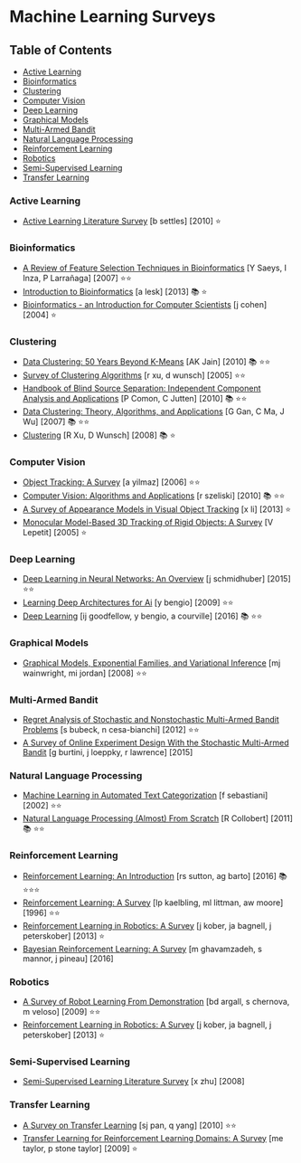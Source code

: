 # Machine Learning Surveys

## Table of Contents

- [Active Learning](#active-learning)
- [Bioinformatics](#bioinformatics)
- [Clustering](#clustering)
- [Computer Vision](#computer-vision)
- [Deep Learning](#deep-learning)
- [Graphical Models](#graphical-models)
- [Multi-Armed Bandit](#multi-armed-bandit)
- [Natural Language Processing](#natural-language-processing)
- [Reinforcement Learning](#reinforcement-learning)
- [Robotics](#robotics)
- [Semi-Supervised Learning](#semi-supervised-learning)
- [Transfer Learning](#transfer-learning)


### Active Learning

* [Active Learning Literature Survey](https://scholar.google.com/scholar?q=%22Active%20Learning%20Literature%20Survey%22%20author%3A%22b%20settles%22%202010 "b settles") [b settles] [2010]  ⭐

### Bioinformatics

* [A Review of Feature Selection Techniques in Bioinformatics](https://scholar.google.com/scholar?q=%22A%20Review%20of%20Feature%20Selection%20Techniques%20in%20Bioinformatics%22%20author%3A%22Y%20Saeys%22%202007 "Y Saeys, I Inza, P Larrañaga") [Y Saeys, I Inza, P Larrañaga] [2007]  ⭐⭐
* [Introduction to Bioinformatics](https://scholar.google.com/scholar?q=%22Introduction%20to%20Bioinformatics%22%20author%3A%22a%20lesk%22%202013 "a lesk") [a lesk] [2013]  📚 ⭐
* [Bioinformatics - an Introduction for Computer Scientists](https://scholar.google.com/scholar?q=%22Bioinformatics%20-%20an%20Introduction%20for%20Computer%20Scientists%22%20author%3A%22j%20cohen%22%202004 "j cohen") [j cohen] [2004]  ⭐

### Clustering

* [Data Clustering: 50 Years Beyond K-Means](https://scholar.google.com/scholar?q=%22Data%20Clustering%3A%2050%20Years%20Beyond%20K-Means%22%20author%3A%22AK%20Jain%22%202010 "AK Jain") [AK Jain] [2010]  📚 ⭐⭐
* [Survey of Clustering Algorithms](https://scholar.google.com/scholar?q=%22Survey%20of%20Clustering%20Algorithms%22%20author%3A%22r%20xu%22%202005 "r xu, d wunsch") [r xu, d wunsch] [2005]  ⭐⭐
* [Handbook of Blind Source Separation: Independent Component Analysis and Applications](https://scholar.google.com/scholar?q=%22Handbook%20of%20Blind%20Source%20Separation%3A%20Independent%20Component%20Analysis%20and%20Applications%22%20author%3A%22P%20Comon%22%202010 "P Comon, C Jutten") [P Comon, C Jutten] [2010]  📚 ⭐⭐
* [Data Clustering: Theory, Algorithms, and Applications](https://scholar.google.com/scholar?q=%22Data%20Clustering%3A%20Theory%2C%20Algorithms%2C%20and%20Applications%22%20author%3A%22G%20Gan%22%202007 "G Gan, C Ma, J Wu") [G Gan, C Ma, J Wu] [2007]  📚 ⭐⭐
* [Clustering](https://scholar.google.com/scholar?q=%22Clustering%22%20author%3A%22R%20Xu%22%202008 "R Xu, D Wunsch") [R Xu, D Wunsch] [2008]  📚 ⭐

### Computer Vision

* [Object Tracking: A Survey](https://scholar.google.com/scholar?q=%22Object%20Tracking%3A%20A%20Survey%22%20author%3A%22a%20yilmaz%22%202006 "a yilmaz") [a yilmaz] [2006]  ⭐⭐
* [Computer Vision: Algorithms and Applications](https://scholar.google.com/scholar?q=%22Computer%20Vision%3A%20Algorithms%20and%20Applications%22%20author%3A%22r%20szeliski%22%202010 "r szeliski") [r szeliski] [2010]  📚 ⭐⭐
* [A Survey of Appearance Models in Visual Object Tracking](https://scholar.google.com/scholar?q=%22A%20Survey%20of%20Appearance%20Models%20in%20Visual%20Object%20Tracking%22%20author%3A%22x%20li%22%202013 "x li") [x li] [2013]  ⭐
* [Monocular Model-Based 3D Tracking of Rigid Objects: A Survey](https://scholar.google.com/scholar?q=%22Monocular%20Model-Based%203D%20Tracking%20of%20Rigid%20Objects%3A%20A%20Survey%22%20author%3A%22V%20Lepetit%22%202005 "V Lepetit") [V Lepetit] [2005]  ⭐

### Deep Learning

* [Deep Learning in Neural Networks: An Overview](https://scholar.google.com/scholar?q=%22Deep%20Learning%20in%20Neural%20Networks%3A%20An%20Overview%22%20author%3A%22j%20schmidhuber%22%202015 "j schmidhuber") [j schmidhuber] [2015]  ⭐⭐
* [Learning Deep Architectures for Ai](https://scholar.google.com/scholar?q=%22Learning%20Deep%20Architectures%20for%20Ai%22%20author%3A%22y%20bengio%22%202009 "y bengio") [y bengio] [2009]  ⭐⭐
* [Deep Learning](https://scholar.google.com/scholar?q=%22Deep%20Learning%22%20author%3A%22ij%20goodfellow%22%202016 "ij goodfellow, y bengio, a courville") [ij goodfellow, y bengio, a courville] [2016]  📚 ⭐⭐

### Graphical Models

* [Graphical Models, Exponential Families, and Variational Inference](https://scholar.google.com/scholar?q=%22Graphical%20Models%2C%20Exponential%20Families%2C%20and%20Variational%20Inference%22%20author%3A%22mj%20wainwright%22%202008 "mj wainwright, mi jordan") [mj wainwright, mi jordan] [2008]  ⭐⭐

### Multi-Armed Bandit

* [Regret Analysis of Stochastic and Nonstochastic Multi-Armed Bandit Problems](https://scholar.google.com/scholar?q=%22Regret%20Analysis%20of%20Stochastic%20and%20Nonstochastic%20Multi-Armed%20Bandit%20Problems%22%20author%3A%22s%20bubeck%22%202012 "s bubeck, n cesa-bianchi") [s bubeck, n cesa-bianchi] [2012]  ⭐⭐
* [A Survey of Online Experiment Design With the Stochastic Multi-Armed Bandit](https://scholar.google.com/scholar?q=%22A%20Survey%20of%20Online%20Experiment%20Design%20With%20the%20Stochastic%20Multi-Armed%20Bandit%22%20author%3A%22g%20burtini%22%202015 "g burtini, j loeppky, r lawrence") [g burtini, j loeppky, r lawrence] [2015]  

### Natural Language Processing

* [Machine Learning in Automated Text Categorization](https://scholar.google.com/scholar?q=%22Machine%20Learning%20in%20Automated%20Text%20Categorization%22%20author%3A%22f%20sebastiani%22%202002 "f sebastiani") [f sebastiani] [2002]  ⭐⭐
* [Natural Language Processing (Almost) From Scratch](https://scholar.google.com/scholar?q=%22Natural%20Language%20Processing%20(Almost)%20From%20Scratch%22%20author%3A%22R%20Collobert%22%202011 "R Collobert") [R Collobert] [2011]  📚 ⭐⭐

### Reinforcement Learning

* [Reinforcement Learning: An Introduction](https://scholar.google.com/scholar?q=%22Reinforcement%20Learning%3A%20An%20Introduction%22%20author%3A%22rs%20sutton%22%202016 "rs sutton, ag barto") [rs sutton, ag barto] [2016]  📚 ⭐⭐⭐
* [Reinforcement Learning: A Survey](https://scholar.google.com/scholar?q=%22Reinforcement%20Learning%3A%20A%20Survey%22%20author%3A%22lp%20kaelbling%22%201996 "lp kaelbling, ml littman, aw moore") [lp kaelbling, ml littman, aw moore] [1996]  ⭐⭐
* [Reinforcement Learning in Robotics: A Survey](https://scholar.google.com/scholar?q=%22Reinforcement%20Learning%20in%20Robotics%3A%20A%20Survey%22%20author%3A%22j%20kober%22%202013 "j kober, ja bagnell, j peterskober") [j kober, ja bagnell, j peterskober] [2013]  ⭐
* [Bayesian Reinforcement Learning: A Survey](https://scholar.google.com/scholar?q=%22Bayesian%20Reinforcement%20Learning%3A%20A%20Survey%22%20author%3A%22m%20ghavamzadeh%22%202016 "m ghavamzadeh, s mannor, j pineau") [m ghavamzadeh, s mannor, j pineau] [2016]  

### Robotics

* [A Survey of Robot Learning From Demonstration](https://scholar.google.com/scholar?q=%22A%20Survey%20of%20Robot%20Learning%20From%20Demonstration%22%20author%3A%22bd%20argall%22%202009 "bd argall, s chernova, m veloso") [bd argall, s chernova, m veloso] [2009]  ⭐⭐
* [Reinforcement Learning in Robotics: A Survey](https://scholar.google.com/scholar?q=%22Reinforcement%20Learning%20in%20Robotics%3A%20A%20Survey%22%20author%3A%22j%20kober%22%202013 "j kober, ja bagnell, j peterskober") [j kober, ja bagnell, j peterskober] [2013]  ⭐

### Semi-Supervised Learning

* [Semi-Supervised Learning Literature Survey](https://scholar.google.com/scholar?q=%22Semi-Supervised%20Learning%20Literature%20Survey%22%20author%3A%22x%20zhu%22%202008 "x zhu") [x zhu] [2008]  

### Transfer Learning

* [A Survey on Transfer Learning](https://scholar.google.com/scholar?q=%22A%20Survey%20on%20Transfer%20Learning%22%20author%3A%22sj%20pan%22%202010 "sj pan, q yang") [sj pan, q yang] [2010]  ⭐⭐
* [Transfer Learning for Reinforcement Learning Domains: A Survey](https://scholar.google.com/scholar?q=%22Transfer%20Learning%20for%20Reinforcement%20Learning%20Domains%3A%20A%20Survey%22%20author%3A%22me%20taylor%22%202009 "me taylor, p stone taylor") [me taylor, p stone taylor] [2009]  ⭐

